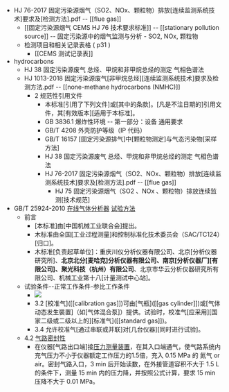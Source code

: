 - HJ 76-2017 固定污染源烟气（SO2、NOx、颗粒物）排放[连续监测系统技术]要求及[检测方法].pdf -- [[flue gas]]
    - [[固定污染源烟气 CEMS HJ 76 技术要求标准]] -- [[stationary pollution source]] -- 固定污染源中的烟气监测与分析 - SO2, NOx, 颗粒物  
    - 检测项目和相关记录表格 ( p31 )
        - [[CEMS 测试记录表]]
- hydrocarbons 
    - HJ 38 固定污染源废气 总烃、甲烷和非甲烷总烃的测定 气相色谱法
    - HJ 1013-2018 固定污染源废气[非甲烷总烃][连续监测系统技术]要求及检测方法.pdf -- [[none-methane hydrocarbons (NMHC)]]
        - 2 规范性引用文件
            - 本标准[引用了下列文件]或[其中的条款]。[凡是不注日期的]引用文件，其[有效版本][适用于本标准]。
            - GB 3836.1 爆炸性环境 -- 第一部分：设备 通用要求
            - GB/T 4208 外壳防护等级（IP 代码）
            - GB/T 16157 [固定污染源排气]中[颗粒物测定]与气态污染物[采样方法]
            - HJ 38 固定污染源废气 总烃、甲烷和非甲烷总烃的测定 气相色谱法
            - HJ 76-2017 固定污染源烟气（SO2、NOx、颗粒物）排放[连续监测系统技术]要求及[检测方法].pdf -- [[flue gas]]
                - HJ 75 固定污染源烟气（SO2 、NOx 、颗粒物）排放连续监测[技术规范]
- GB/T 25924-2010 [在线气体分析器](((4AXEthT3P))) [试验方法](http://c.gb688.cn/bzgk/gb/showGb?type=online&hcno=CC454B662D7A98D23D020318C5C83F95)
    - 前言
        - [本标准]由[中国机械工业联合会]提出。
        - 木标准由全国[工业过程测量]和控制标准化技术委员会（SAC/TC124）[归口]。
        - 木标准[负责起草单位]：重庆川仪分析仪器有限公司、北京[分析仪器研究所]、__北京北分[麦哈克]分析仪器有限公司、南京[分析仪器厂][有限公司]、聚光科技（杭州）有限公司__、北京市华云分析仪器研究所有限公司、机械工业第十八[计量测试中心站]。
    - 试验条件--正常工作条件-参比工作条件
        - ![](https://firebasestorage.googleapis.com/v0/b/firescript-577a2.appspot.com/o/imgs%2Fapp%2FXELiu-NovaKG%2FcLQs2QtyCQ.png?alt=media&token=3b71c478-c6b9-484f-823f-d3e15020d4cd)
        - 3.2 [校准气]([[calibration gas]])可由[气瓶]([[gas cylinder]])或[气体动态发生裝置]（如[气体混合泵]）提供。试验时，校准气[应采用][国家二级或二级以上的][标准气]([[standard gas]])。
        - 3.4 允许校准气[通过串联或并联]对[几台仪器][同时进行试验]。
    - 4.2 [气路密封性](((BiDD7LGw_)))
        - 在仪器[气路出口端]接[压力测量装置](((y4TZf5B9B)))，在其入口端通气，使气路系统内充气压力不小于仪器额定工作压力的1.5倍，充入 0.15 MPa 的 氮气 or air。密封气路入口，3 min 后开始读数，在外接管道容积不大于 1.5 L 的条件下，测量 15 min 内的压力降，并按照公式计算，要求 15 min  压降不大于 0.01 MPa。
